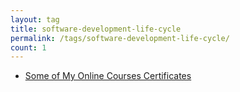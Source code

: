 ```yaml
---
layout: tag
title: software-development-life-cycle
permalink: /tags/software-development-life-cycle/
count: 1
---
```


- [Some of My Online Courses Certificates](https://samirpaulb.github.io/blog-jekyll/posts/some-of-my-online-courses-certificates/)
